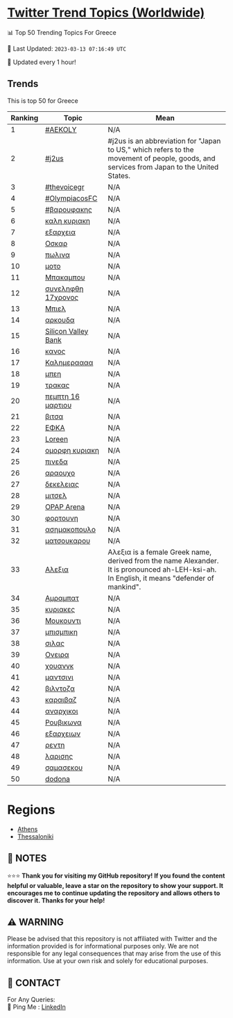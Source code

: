 [Twitter Trend Topics (Worldwide)](https://github.com/ErcinDedeoglu/Twitter-Trend-Topics)
==========


📊 Top 50 Trending Topics For Greece

📆 Last Updated: `2023-03-13 07:16:49 UTC`

🔧 Updated every 1 hour!


## Trends

This is top 50 for Greece

| Ranking | Topic | Mean |
| ------- | ------------ | ------------ |
| 1 | [#AEKOLY](http://twitter.com/search?q=%23AEKOLY) | N/A |
| 2 | [#j2us](http://twitter.com/search?q=%23j2us) | #j2us is an abbreviation for "Japan to US," which refers to the movement of people, goods, and services from Japan to the United States. |
| 3 | [#thevoicegr](http://twitter.com/search?q=%23thevoicegr) | N/A |
| 4 | [#OlympiacosFC](http://twitter.com/search?q=%23OlympiacosFC) | N/A |
| 5 | [#βαρουφακης](http://twitter.com/search?q=%23%ce%b2%ce%b1%cf%81%ce%bf%cf%85%cf%86%ce%b1%ce%ba%ce%b7%cf%82) | N/A |
| 6 | [καλη κυριακη](http://twitter.com/search?q=%ce%ba%ce%b1%ce%bb%ce%b7+%ce%ba%cf%85%cf%81%ce%b9%ce%b1%ce%ba%ce%b7) | N/A |
| 7 | [εξαρχεια](http://twitter.com/search?q=%ce%b5%ce%be%ce%b1%cf%81%cf%87%ce%b5%ce%b9%ce%b1) | N/A |
| 8 | [Οσκαρ](http://twitter.com/search?q=%ce%9f%cf%83%ce%ba%ce%b1%cf%81) | N/A |
| 9 | [πωλινα](http://twitter.com/search?q=%cf%80%cf%89%ce%bb%ce%b9%ce%bd%ce%b1) | N/A |
| 10 | [μοτο](http://twitter.com/search?q=%ce%bc%ce%bf%cf%84%ce%bf) | N/A |
| 11 | [Μπακαμπου](http://twitter.com/search?q=%ce%9c%cf%80%ce%b1%ce%ba%ce%b1%ce%bc%cf%80%ce%bf%cf%85) | N/A |
| 12 | [συνεληφθη 17χρονος](http://twitter.com/search?q=%cf%83%cf%85%ce%bd%ce%b5%ce%bb%ce%b7%cf%86%ce%b8%ce%b7+17%cf%87%cf%81%ce%bf%ce%bd%ce%bf%cf%82) | N/A |
| 13 | [Μπιελ](http://twitter.com/search?q=%ce%9c%cf%80%ce%b9%ce%b5%ce%bb) | N/A |
| 14 | [αρκουδα](http://twitter.com/search?q=%ce%b1%cf%81%ce%ba%ce%bf%cf%85%ce%b4%ce%b1) | N/A |
| 15 | [Silicon Valley Bank](http://twitter.com/search?q=Silicon+Valley+Bank) | N/A |
| 16 | [κανος](http://twitter.com/search?q=%ce%ba%ce%b1%ce%bd%ce%bf%cf%82) | N/A |
| 17 | [Καλημεραααα](http://twitter.com/search?q=%ce%9a%ce%b1%ce%bb%ce%b7%ce%bc%ce%b5%cf%81%ce%b1%ce%b1%ce%b1%ce%b1) | N/A |
| 18 | [μπεη](http://twitter.com/search?q=%ce%bc%cf%80%ce%b5%ce%b7) | N/A |
| 19 | [τρακας](http://twitter.com/search?q=%cf%84%cf%81%ce%b1%ce%ba%ce%b1%cf%82) | N/A |
| 20 | [πεμπτη 16 μαρτιου](http://twitter.com/search?q=%cf%80%ce%b5%ce%bc%cf%80%cf%84%ce%b7+16+%ce%bc%ce%b1%cf%81%cf%84%ce%b9%ce%bf%cf%85) | N/A |
| 21 | [βιτσα](http://twitter.com/search?q=%ce%b2%ce%b9%cf%84%cf%83%ce%b1) | N/A |
| 22 | [ΕΦΚΑ](http://twitter.com/search?q=%ce%95%ce%a6%ce%9a%ce%91) | N/A |
| 23 | [Loreen](http://twitter.com/search?q=Loreen) | N/A |
| 24 | [ομορφη κυριακη](http://twitter.com/search?q=%ce%bf%ce%bc%ce%bf%cf%81%cf%86%ce%b7+%ce%ba%cf%85%cf%81%ce%b9%ce%b1%ce%ba%ce%b7) | N/A |
| 25 | [πινεδα](http://twitter.com/search?q=%cf%80%ce%b9%ce%bd%ce%b5%ce%b4%ce%b1) | N/A |
| 26 | [αραουχο](http://twitter.com/search?q=%ce%b1%cf%81%ce%b1%ce%bf%cf%85%cf%87%ce%bf) | N/A |
| 27 | [δεκελειας](http://twitter.com/search?q=%ce%b4%ce%b5%ce%ba%ce%b5%ce%bb%ce%b5%ce%b9%ce%b1%cf%82) | N/A |
| 28 | [μιτσελ](http://twitter.com/search?q=%ce%bc%ce%b9%cf%84%cf%83%ce%b5%ce%bb) | N/A |
| 29 | [OPAP Arena](http://twitter.com/search?q=OPAP+Arena) | N/A |
| 30 | [φορτουνη](http://twitter.com/search?q=%cf%86%ce%bf%cf%81%cf%84%ce%bf%cf%85%ce%bd%ce%b7) | N/A |
| 31 | [ασημακοπουλο](http://twitter.com/search?q=%ce%b1%cf%83%ce%b7%ce%bc%ce%b1%ce%ba%ce%bf%cf%80%ce%bf%cf%85%ce%bb%ce%bf) | N/A |
| 32 | [ματσουκαρου](http://twitter.com/search?q=%ce%bc%ce%b1%cf%84%cf%83%ce%bf%cf%85%ce%ba%ce%b1%cf%81%ce%bf%cf%85) | N/A |
| 33 | [Αλεξια](http://twitter.com/search?q=%ce%91%ce%bb%ce%b5%ce%be%ce%b9%ce%b1) | Αλεξια is a female Greek name, derived from the name Alexander. It is pronounced ah-LEH-ksi-ah. In English, it means "defender of mankind". |
| 34 | [Αμραμπατ](http://twitter.com/search?q=%ce%91%ce%bc%cf%81%ce%b1%ce%bc%cf%80%ce%b1%cf%84) | N/A |
| 35 | [κυριακες](http://twitter.com/search?q=%ce%ba%cf%85%cf%81%ce%b9%ce%b1%ce%ba%ce%b5%cf%82) | N/A |
| 36 | [Μουκουντι](http://twitter.com/search?q=%ce%9c%ce%bf%cf%85%ce%ba%ce%bf%cf%85%ce%bd%cf%84%ce%b9) | N/A |
| 37 | [μπισμπικη](http://twitter.com/search?q=%ce%bc%cf%80%ce%b9%cf%83%ce%bc%cf%80%ce%b9%ce%ba%ce%b7) | N/A |
| 38 | [σιλας](http://twitter.com/search?q=%cf%83%ce%b9%ce%bb%ce%b1%cf%82) | N/A |
| 39 | [Ονειρα](http://twitter.com/search?q=%ce%9f%ce%bd%ce%b5%ce%b9%cf%81%ce%b1) | N/A |
| 40 | [χουανγκ](http://twitter.com/search?q=%cf%87%ce%bf%cf%85%ce%b1%ce%bd%ce%b3%ce%ba) | N/A |
| 41 | [μαντσινι](http://twitter.com/search?q=%ce%bc%ce%b1%ce%bd%cf%84%cf%83%ce%b9%ce%bd%ce%b9) | N/A |
| 42 | [βιλντοζα](http://twitter.com/search?q=%ce%b2%ce%b9%ce%bb%ce%bd%cf%84%ce%bf%ce%b6%ce%b1) | N/A |
| 43 | [καραιβαζ](http://twitter.com/search?q=%ce%ba%ce%b1%cf%81%ce%b1%ce%b9%ce%b2%ce%b1%ce%b6) | N/A |
| 44 | [αναρχικοι](http://twitter.com/search?q=%ce%b1%ce%bd%ce%b1%cf%81%cf%87%ce%b9%ce%ba%ce%bf%ce%b9) | N/A |
| 45 | [Ρουβικωνα](http://twitter.com/search?q=%ce%a1%ce%bf%cf%85%ce%b2%ce%b9%ce%ba%cf%89%ce%bd%ce%b1) | N/A |
| 46 | [εξαρχειων](http://twitter.com/search?q=%ce%b5%ce%be%ce%b1%cf%81%cf%87%ce%b5%ce%b9%cf%89%ce%bd) | N/A |
| 47 | [ρεντη](http://twitter.com/search?q=%cf%81%ce%b5%ce%bd%cf%84%ce%b7) | N/A |
| 48 | [λαρισης](http://twitter.com/search?q=%ce%bb%ce%b1%cf%81%ce%b9%cf%83%ce%b7%cf%82) | N/A |
| 49 | [σαμασεκου](http://twitter.com/search?q=%cf%83%ce%b1%ce%bc%ce%b1%cf%83%ce%b5%ce%ba%ce%bf%cf%85) | N/A |
| 50 | [dodona](http://twitter.com/search?q=dodona) | N/A |



# Regions

* [Athens](</Greece/Athens.md>)
* [Thessaloniki](</Greece/Thessaloniki.md>)



## 📝 NOTES

⭐⭐⭐ **Thank you for visiting my GitHub repository! If you found the content helpful or valuable, leave a star on the repository to show your support. It encourages me to continue updating the repository and allows others to discover it. Thanks for your help!**


## ⚠️ WARNING

Please be advised that this repository is not affiliated with Twitter and the information provided is for informational purposes only. We are not responsible for any legal consequences that may arise from the use of this information. Use at your own risk and solely for educational purposes.


## 📨 CONTACT

 For Any Queries:  
            🏓 Ping Me : [LinkedIn](https://www.linkedin.com/in/ercindedeoglu/)
